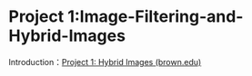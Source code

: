# Project 1:Image-Filtering-and-Hybrid-Images
Introduction：[Project 1: Hybrid Images (brown.edu)](http://cs.brown.edu/courses/cs143/2013/proj1/)

